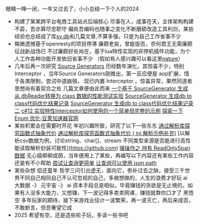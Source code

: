 
眼睛一睁一闭，一年又过去了，小小总结一下个人的2024


* 构建了某某跨平台电商工具站点后端核心
尽事在人，成事在天，主体架构构建不孬，吾亦算尽忠职守
偏处吾编码也随事之变化不断磨砺改造工具利剑，某些经验也总结成了库[sv.db](https://github.com)和几篇文章,不算多强，只是为自己工作省事不少
* 略微遗憾基于openresty的项目停滞
廉颇老矣，曾能饭否，奈何君王无需廉颇征战新战场已
不过廉颇好处尚在，基于lua特性实现的非停机插件功能，为个人工作各种功能开发依旧省事不少 （假如有人感兴趣可以看这里[nature](https://github.com)）
* 几年后再一次研究 [Source Generators](https://github.com)
历经数年演化，其惊喜不少，特别 Interceptor ，当年Source Generators刚推出，第一反应便是 aop扩展，惜于各类限制，尝试中道崩殂，
现已内置 Interceptor ，惊喜异常，果然同道者思想尚有着契合之处
几篇文章便由此而来
[一个基于 SourceGenerator 生成 从 dbReader转换为 class 数据的性能测试实验](https://github.com)
[SourceGenerator 生成db to class代码优化结果记录](https://github.com)
[SourceGenerator 生成db to class代码优化结果记录 二](https://github.com)
[c\#12 实验特性Interceptor如何使用的一个简单但完整的示例](https://github.com)
[探索一下 Enum 优化](https://github.com):[豆荚加速器官网](https://baitenghuo.com)
* 某些积累会在需要时开花
年初兴趣所致，研究了以下一些东东
[通过解析库探究函数式抽象代价](https://github.com)
[通过解析库探究函数式抽象代价 ( ini 解析示例补充)](https://github.com)
[以解析csv数据为例，讨论string、char\[]、stream 不同类型来源是否能进行高性能读取解析封装可能性](https://github.com)
[骚操作之 持有 ReadOnlySpan 数据](https://github.com)
无心插柳柳成荫，当年便用上了某些，再编写以下内容还有某些工作内容还是有不小帮助
[尝试让查询更简单](https://github.com)
[让查询可以使用 json path](https://github.com)
* 某些杂想
偿还童年 哲学三问引出虚无，面向它，弥补过去之缺，接受三千世界不同自己相同自己不认可忽视的自己，多做想做的，人生的浪费才好玩
ai 大数据 \-》 元宇宙 \-》 ai 资本手段总是相似，毕竟赚钱的贪欲是无止境的，如果有人没多大能力，又想赚，下一波记得多卖卖网课，赚钱就靠你口才了
黑悟空 多年玩家的期待，接下来游戏业估计一波繁荣，再一波灭亡，再后来成否，不敢断言，但吾奢望它成
* 2025
希望有空，还是造些轮子玩，多读一些书吧


